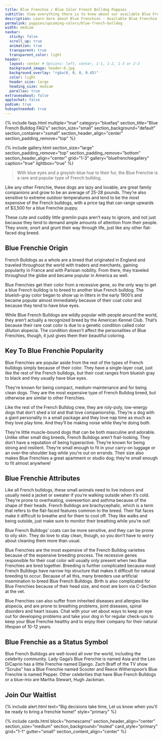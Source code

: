 ```yaml
---
title: Blue Frenchie / Blue Color French Bulldog Puppies 
subtitle: View everything there is to know about our available Blue French Bulldog Puppies
description: Learn more about Blue Frenchies - Available Blue Frenchie / Blue French bulldog puppies for sale
permalink: puppies/upcoming-colors/blue-french-bulldog
width: medium
navbar:
  sticky: false
  scroll_up: true
  animation: true
  transparent: true
  transparent_color: light
header:
  layout: center # Options: left, center, 1-1, 1-2, 1-3 or 2-3
  background_image: header-6.jpg
  background_overlay: "rgba(0, 0, 0, 0.45)"
  color: light
  header_size: large
  heading_size: medium
  parallax: true
extraseoabout: false
applechat: false
podium: true
hubspotneeded: true
---
```

{% include faqs.html 
  multiple="true" 
  category="bluefaq" 
  section_title="Blue French Bulldog FAQ's" 
  section_size="small"
  section_background="default"
  section_container="xsmall"
  section_header_align="center"
  section_padding_remove="top"
%}


{% include gallery.html 
  section_size="large"
  section_padding_remove="top"
  section_padding_remove="bottom"
  section_header_align="center"
  grid="1-3"
  gallery="bluefrenchiegallery"
  caption="true"
  lightbox="true"
%}
> With blue eyes and a greyish-blue hue to their fur, the Blue Frenchie is a rare and popular type of French bulldog. 

Like any other Frenchie, these dogs are lazy and lovable, are great family companions and grow to be an average of 25-28 pounds. They’re also sensitive to extreme outdoor temperatures and tend to be the most expensive of the French bulldogs, with a price tag that can range upwards of $3,500 for a blue Frenchie puppy.

These cute and cuddly little gremlin pups aren’t easy to ignore, and not just because they tend to demand ample amounts of attention from their people. They snore, snort and grunt their way through life, just like any other flat-faced dog breed.

## Blue Frenchie Origin
French Bulldogs as a whole are a breed that originated in England and traveled throughout the world with traders and merchants, gaining popularity in France and with Parisian nobility. From there, they traveled throughout the globe and became popular in America as well.

Blue Frenchies get their color from a recessive gene, so the only way to get a blue French bulldog is to breed to another blue French bulldog. The blueish-gray color began to show up in litters in the early 1900’s and became popular almost immediately because of their coat color and because they tend to have blue eyes. 

While Blue French Bulldogs are wildly popular with people around the world, they aren’t actually a recognized breed by the American Kennel Club. That’s because their rare coat color is due to a genetic condition called color dilution alopecia. The condition doesn’t affect the personalities of Blue Frenchies, though, it just gives them their beautiful coloring.

## Key To Blue Frenchie Popularity
Blue Frenchies are popular aside from the rest of the types of French bulldogs simply because of their color. They have a single-layer coat, just like the rest of the French bulldogs, but their coat ranges from blueish gray to black and they usually have blue eyes. 

They’re known for being compact, medium-maintenance and for being clean dogs. They are the most expensive type of French Bulldog breed, but otherwise are similar to other Frenchies. 

Like the rest of the French Bulldog crew, they are roly-poly, low-energy dogs that don’t shed a lot and that love companionship. They’re a dog with a giant personality in a small package and they love nap time as much as they love play time. And they’ll be making noise while they’re doing both.

They’re little muscle-bound dogs that can be both masculine and adorable. Unlike other small dog breeds, French Bulldogs aren’t frail-looking. They don’t have a reputation of being hyperactive. They’re known for being strong and resilient. They’re small enough to fit in your carry-on luggage or an over-the-shoulder bag while you’re out on errands.  Their size also makes Blue Frenchies a great apartment or studio dog; they’re small enough to fit almost anywhere!

## Blue Frenchie Attributes
Like all French bulldogs, these small animals need to live indoors and usually need a jacket or sweater if you’re walking outside when it’s cold. They’re prone to overheating, overexertion and asthma because of the shape of their heads. French Bulldogs are brachycephalic, which is a term that refers to the flat-faced features common to the breed. Their flat faces make it difficult to breathe and for them to cool off. They like walks and being outside, just make sure to monitor their breathing while you’re out!

Blue French Bulldogs’ coats can be more sensitive, and they can be prone to oily skin. They do love to stay clean, though, so you don’t have to worry about cleaning them more than usual.

Blue Frenchies are the most expensive of the French Bulldog varieties because of the expensive breeding process. The recessive genes responsible for their coat color will usually only present when two Blue Frenchies are bred together. Breeding is further complicated because most French Bulldogs have narrow hip structure that makes it difficult for natural breeding to occur. Because of all this, many breeders use artificial insemination to breed Blue French Bulldogs.   Birth is also complicated for Blue Frenchies because of their head size, and most are born via C-Section at the vet. 

Blue Frenchies can also suffer from inherited diseases and allergies like alopecia, and are prone to breathing problems, joint diseases, spinal disorders and heart issues. Chat with your vet about ways to keep an eye out for developing problems and take your dog in for regular check-ups to keep your Blue Frenchie healthy and to enjoy their company for their natural lifespan of 10-12 years. 

## Blue Frenchie as a Status Symbol

Blue French Bulldogs are well-loved all over the world, including the celebrity community. Lady Gaga’s Blue Frenchie is named Asia and the Leo DiCaprio has a little Frenchie named Django. Zach Braff of the TV show “Scrubs” has a Blue Frenchie named Scooter and Reece Witherspoon’s Blue Frenchie is named Pepper. Other celebrities that have Blue French Bulldogs or a blue-mix are Martha Stewart, Hugh Jackman.

## Join Our Waitlist
{% include alert.html text="Big decisions take time, Let us know when you'll be ready to bring a frenchie home!" style="primary" %}
<script charset="utf-8" type="text/javascript" src="//js.hsforms.net/forms/shell.js"></script>
<script>
  hbspt.forms.create({
	region: "na1",
	portalId: "5322352",
	formId: "e974b071-5f49-4a35-a671-ec03d8f360e4"
});
</script> 
{% include cards.html 
  block="homescams" 
  section_header_align="center"
  section_size="medium"
  section_background="muted"
  card_style="primary"
  grid="1-1"
  gutter="small"
  section_content_align="center"
%}

